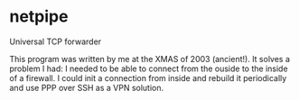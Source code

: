 # netpipe
Universal TCP forwarder

This program was written by me at the XMAS of 2003 (ancient!).
It solves a problem I had: I needed to be able to connect from the ouside to the inside of a firewall.
I could init a connection from inside and rebuild it periodically and use PPP over SSH as a VPN solution.
